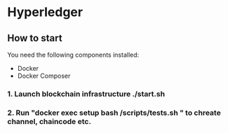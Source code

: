 # Hyperledger

## How to start

You need the following components installed:
- Docker
- Docker Composer

### 1. Launch blockchain infrastructure ./start.sh 
### 2. Run "docker exec setup bash /scripts/tests.sh <your random number>" to chreate channel, chaincode etc.
